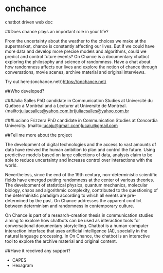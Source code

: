 # onchance
chatbot driven web doc

##Does chance plays an important role in your life?

From the uncertainty about the weather to the choices we make at the supermarket, chance is constantly affecting our lives. But if we could have more data and develop more precise models and algorithms, could we predict and control future events? On Chance is a documentary chatbot exploring the philosophy and science of randomness. Have a chat about how randomness affects our lives and explore the notion of chance through conversations, movie scenes, archive material and original interviews.

Try out here:(onchance.net/)https://onchance.net/

##Who developed?

###Julia Salles
PhD candidate in Communication Studies at Université du Québec à Montréal and a Lecturer at Université de Montréal. (mailto:juliacsalles@yahoo.com.br)juliacsalles@yahoo.com.br

###Luciano Frizzera
PhD candidate in Communication Studies at Concordia University. (mailto:lucaju@gmail.com)lucaju@gmail.com

##Tell me more about the project

The development of digital technologies and the access to vast amounts of data have revived the human ambition to plan and control the future. Using predictive models based on large collections of data, analysts claim to be able to reduce uncertainty and increase control over interactions with the world.

Nevertheless, since the end of the 19th century, non-deterministic scientific fields have emerged putting randomness at the center of various theories. The development of statistical physics, quantum mechanics, molecular biology, chaos and algorithmic complexity, contributed to the questioning of the deterministic paradigm according to which all events are pre-determined by the past. On Chance addresses the apparent conflict between determinism and randomness in contemporary culture.

On Chance is part of a research-creation thesis in communication studies aiming to explore how chatbots can be used as interaction tools for conversational documentary storytelling. Chatbot is a human-computer interaction interface that uses artificial intelligence (AI), specially in the natural language processing. In On Chance, the chatbot is an interactive tool to explore the archive material and original content.

##Have it received any support?
- CAPES
- Hexagram
